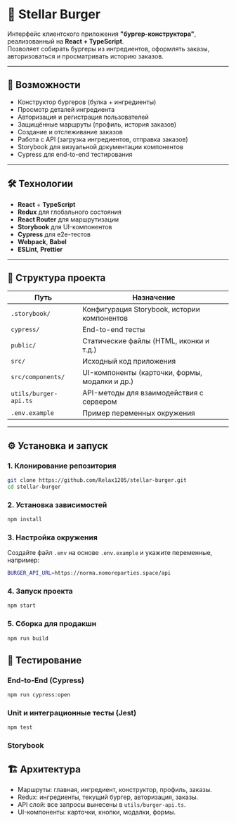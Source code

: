 # 🍔 Stellar Burger

Интерфейс клиентского приложения **"бургер-конструктора"**, реализованный на **React + TypeScript**.  
Позволяет собирать бургеры из ингредиентов, оформлять заказы, авторизоваться и просматривать историю заказов.

---

## 🚀 Возможности

- Конструктор бургеров (булка + ингредиенты)  
- Просмотр деталей ингредиента  
- Авторизация и регистрация пользователей  
- Защищённые маршруты (профиль, история заказов)  
- Создание и отслеживание заказов  
- Работа с API (загрузка ингредиентов, отправка заказов)  
- Storybook для визуальной документации компонентов  
- Cypress для end-to-end тестирования  

---

## 🛠️ Технологии

- **React** + **TypeScript**  
- **Redux** для глобального состояния  
- **React Router** для маршрутизации  
- **Storybook** для UI-компонентов  
- **Cypress** для e2e-тестов  
- **Webpack**, **Babel**  
- **ESLint**, **Prettier**  

---

## 📂 Структура проекта

| Путь               | Назначение |
|--------------------|------------|
| `.storybook/`      | Конфигурация Storybook, истории компонентов |
| `cypress/`         | End-to-end тесты |
| `public/`          | Статические файлы (HTML, иконки и т.д.) |
| `src/`             | Исходный код приложения |
| `src/components/`  | UI-компоненты (карточки, формы, модалки и др.) |
| `utils/burger-api.ts` | API-методы для взаимодействия с сервером |
| `.env.example`     | Пример переменных окружения |

---

## ⚙️ Установка и запуск

### 1. Клонирование репозитория

```bash
git clone https://github.com/Relax1205/stellar-burger.git
cd stellar-burger
```

### 2. Установка зависимостей

```bash
npm install
```

### 3. Настройка окружения 

Создайте файл `.env` на основе `.env.example` и укажите переменные, например: 

```bash
BURGER_API_URL=https://norma.nomoreparties.space/api
```

### 4. Запуск проекта

```bash
npm start
```

### 5. Сборка для продакшн

```bash
npm run build
```

## 🧪 Тестирование

### End-to-End (Cypress)

```bash
npm run cypress:open
```

### Unit и интеграционные тесты (Jest)

```bash
npm test
```

### Storybook

## 🏗️ Архитектура
- Маршруты: главная, ингредиент, конструктор, профиль, заказы.
- Redux: ингредиенты, текущий бургер, авторизация, заказы.
- API слой: все запросы вынесены в `utils/burger-api.ts`.
- UI-компоненты: карточки, кнопки, модалки, формы.
